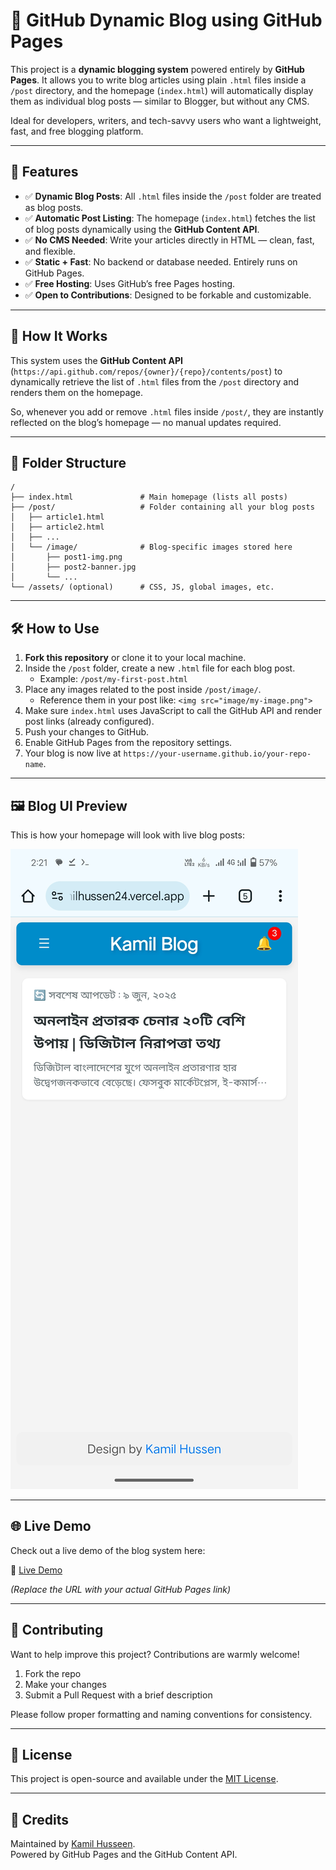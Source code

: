 
# 📰 GitHub Dynamic Blog using GitHub Pages

This project is a **dynamic blogging system** powered entirely by **GitHub Pages**. It allows you to write blog articles using plain `.html` files inside a `/post` directory, and the homepage (`index.html`) will automatically display them as individual blog posts — similar to Blogger, but without any CMS.

Ideal for developers, writers, and tech-savvy users who want a lightweight, fast, and free blogging platform.

---

## 🚀 Features

- ✅ **Dynamic Blog Posts**: All `.html` files inside the `/post` folder are treated as blog posts.
- ✅ **Automatic Post Listing**: The homepage (`index.html`) fetches the list of blog posts dynamically using the **GitHub Content API**.
- ✅ **No CMS Needed**: Write your articles directly in HTML — clean, fast, and flexible.
- ✅ **Static + Fast**: No backend or database needed. Entirely runs on GitHub Pages.
- ✅ **Free Hosting**: Uses GitHub’s free Pages hosting.
- ✅ **Open to Contributions**: Designed to be forkable and customizable.

---

## 🧠 How It Works

This system uses the **GitHub Content API** (`https://api.github.com/repos/{owner}/{repo}/contents/post`) to dynamically retrieve the list of `.html` files from the `/post` directory and renders them on the homepage.

So, whenever you add or remove `.html` files inside `/post/`, they are instantly reflected on the blog’s homepage — no manual updates required.

---

## 📁 Folder Structure

```
/
├── index.html               # Main homepage (lists all posts)
├── /post/                   # Folder containing all your blog posts
│   ├── article1.html
│   ├── article2.html
│   ├── ...
│   └── /image/              # Blog-specific images stored here
│       ├── post1-img.png
│       ├── post2-banner.jpg
│       └── ...
└── /assets/ (optional)      # CSS, JS, global images, etc.
```

---

## 🛠️ How to Use

1. **Fork this repository** or clone it to your local machine.
2. Inside the `/post` folder, create a new `.html` file for each blog post.
   - Example: `/post/my-first-post.html`
3. Place any images related to the post inside `/post/image/`.
   - Reference them in your post like: `<img src="image/my-image.png">`
4. Make sure `index.html` uses JavaScript to call the GitHub API and render post links (already configured).
5. Push your changes to GitHub.
6. Enable GitHub Pages from the repository settings.
7. Your blog is now live at `https://your-username.github.io/your-repo-name`.

---

## 🖼️ Blog UI Preview

This is how your homepage will look with live blog posts:

![Blog Screenshot](post/image/demo.jpg)

---

## 🌐 Live Demo

Check out a live demo of the blog system here:

🔗 [Live Demo](https://kamilhussen24.vercel.app/blog)

*(Replace the URL with your actual GitHub Pages link)*

---

## 👥 Contributing

Want to help improve this project? Contributions are warmly welcome!

1. Fork the repo
2. Make your changes
3. Submit a Pull Request with a brief description

Please follow proper formatting and naming conventions for consistency.

---

## 📄 License

This project is open-source and available under the [MIT License](LICENSE).

---

## 🙌 Credits

Maintained by [Kamil Husseen](https://github.com/kamilhussen24).  
Powered by GitHub Pages and the GitHub Content API.
